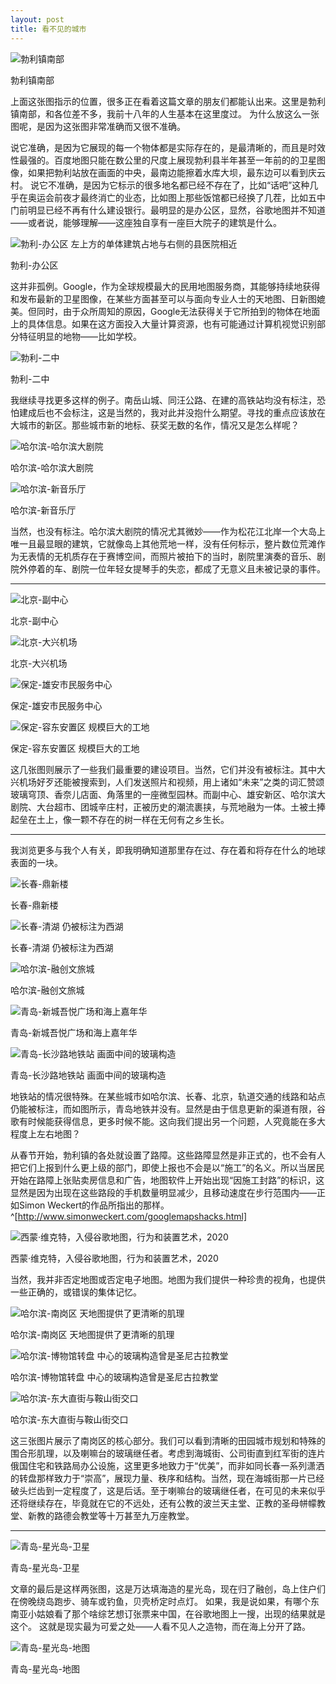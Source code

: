 ```yaml
---
layout: post
title: 看不见的城市
---
```


![勃利镇南部](https://user-images.githubusercontent.com/69130006/89161465-398bba00-d5a5-11ea-94db-4d8a673eb617.jpg)

勃利镇南部

上面这张图指示的位置，很多正在看着这篇文章的朋友们都能认出来。这里是勃利镇南部，和各位差不多，我前十八年的人生基本在这里度过。
为什么放这么一张图呢，是因为这张图非常准确而又很不准确。

说它准确，是因为它展现的每一个物体都是实际存在的，是最清晰的，而且是时效性最强的。百度地图只能在数公里的尺度上展现勃利县半年甚至一年前的的卫星图像，如果把勃利站放在画面的中央，最南边能擦着水库大坝，最东边可以看到庆云村。
说它不准确，是因为它标示的很多地名都已经不存在了，比如“话吧”这种几乎在奥运会前夜才最终消亡的业态，比如图上那些饭馆都已经换了几茬，比如五中门前明显已经不再有什么建设银行。最明显的是办公区，显然，谷歌地图并不知道——或者说，能够理解——这座独自享有一座巨大院子的建筑是什么。



![勃利-办公区 左上方的单体建筑占地与右侧的县医院相近](https://user-images.githubusercontent.com/69130006/89161458-37c1f680-d5a5-11ea-8013-ea551d236700.jpg)

勃利-办公区
 
 
这并非孤例。Google，作为全球规模最大的民用地图服务商，其能够持续地获得和发布最新的卫星图像，在某些方面甚至可以与面向专业人士的天地图、日新图媲美。但同时，由于众所周知的原因，Google无法获得关于它所拍到的物体在地面上的具体信息。如果在这方面投入大量计算资源，也有可能通过计算机视觉识别部分特征明显的地物——比如学校。

![勃利-二中](https://user-images.githubusercontent.com/69130006/89161460-37c1f680-d5a5-11ea-9284-4281da5296d5.jpg)

勃利-二中

我继续寻找更多这样的例子。南岳山城、同汪公路、在建的高铁站均没有标注，恐怕建成后也不会标注，这是当然的，我对此并没抱什么期望。寻找的重点应该放在大城市的新区。那些城市新的地标、获奖无数的名作，情况又是怎么样呢？


![哈尔滨-哈尔滨大剧院](https://user-images.githubusercontent.com/69130006/89161471-3bee1400-d5a5-11ea-9560-b432f27b0d74.jpg)

哈尔滨-哈尔滨大剧院


![哈尔滨-新音乐厅](https://user-images.githubusercontent.com/69130006/89161484-3ee90480-d5a5-11ea-8e84-47a81c4ddf8a.jpg)

哈尔滨-新音乐厅

当然，也没有标注。哈尔滨大剧院的情况尤其微妙——作为松花江北岸一个大岛上唯一且最显眼的建筑，它就像岛上其他荒地一样，没有任何标示，整片数位荒滩作为无表情的无机质存在于赛博空间，而照片被拍下的当时，剧院里演奏的音乐、剧院外停着的车、剧院一位年轻女提琴手的失恋，都成了无意义且未被记录的事件。

---

![北京-副中心](https://user-images.githubusercontent.com/69130006/89161456-37296000-d5a5-11ea-9d44-3cb9c7d2500b.jpg)

北京-副中心

![北京-大兴机场](https://user-images.githubusercontent.com/69130006/89161452-3690c980-d5a5-11ea-80b3-ca7c156fbc0f.jpg)

北京-大兴机场

![保定-雄安市民服务中心](https://user-images.githubusercontent.com/69130006/89161451-35f83300-d5a5-11ea-97b6-5740ba484ffc.jpg)

保定-雄安市民服务中心

![保定-容东安置区 规模巨大的工地](https://user-images.githubusercontent.com/69130006/89161449-355f9c80-d5a5-11ea-8e24-4fff1029ee37.jpg)

保定-容东安置区 规模巨大的工地

这几张图则展示了一些我们最重要的建设项目。当然，它们并没有被标注。其中大兴机场好歹还能被搜索到，人们发送照片和视频，用上诸如“未来”之类的词汇赞颂玻璃穹顶、香奈儿店面、角落里的一座微型园林。而副中心、雄安新区、哈尔滨大剧院、大台超市、团城辛庄村，正被历史的潮流裹挟，与荒地融为一体。土被土捧起垒在土上，像一颗不存在的树一样在无何有之乡生长。

----------

我浏览更多与我个人有关，即我明确知道那里存在过、存在着和将存在什么的地球表面的一块。

![长春-鼎新楼](https://user-images.githubusercontent.com/69130006/89161521-45777c00-d5a5-11ea-940c-a01a777afe41.jpg)
<p style="text-align:center">

长春-鼎新楼

![长春-清湖 仍被标注为西湖](https://user-images.githubusercontent.com/69130006/89161442-3395d900-d5a5-11ea-8ea0-24c7f2c2a726.jpg)

长春-清湖 仍被标注为西湖

![哈尔滨-融创文旅城](https://user-images.githubusercontent.com/69130006/89161478-3db7d780-d5a5-11ea-8856-0136b81bddbf.jpg)

哈尔滨-融创文旅城

![青岛-新城吾悦广场和海上嘉年华](https://user-images.githubusercontent.com/69130006/89161491-401a3180-d5a5-11ea-87a4-992ff04d137b.jpg)

青岛-新城吾悦广场和海上嘉年华

![青岛-长沙路地铁站 画面中间的玻璃构造](https://user-images.githubusercontent.com/69130006/89161511-43152200-d5a5-11ea-959a-4b16731ff1f1.jpg)

青岛-长沙路地铁站 画面中间的玻璃构造

地铁站的情况很特殊。在某些城市如哈尔滨、长春、北京，轨道交通的线路和站点仍能被标注，而如图所示，青岛地铁并没有。显然是由于信息更新的渠道有限，谷歌有时候能获得信息，更多时候不能。这向我们提出另一个问题，人究竟能在多大程度上左右地图？

从春节开始，勃利镇的各处就设置了路障。这些路障显然是非正式的，也不会有人把它们上报到什么更上级的部门，即使上报也不会是以“施工”的名义。所以当居民开始在路障上张贴卖房信息和广告，地图软件上开始出现“因施工封路”的标识，这显然是因为出现在这些路段的手机数量明显减少，且移动速度在步行范围内——正如Simon Weckert的作品所指出的那样。^[http://www.simonweckert.com/googlemapshacks.html] 


![西蒙·维克特，入侵谷歌地图，行为和装置艺术，2020](https://user-images.githubusercontent.com/69130006/89163393-19112f00-d5a8-11ea-9f0b-53dda05f7646.gif)

西蒙·维克特，入侵谷歌地图，行为和装置艺术，2020

当然，我并非否定地图或否定电子地图。地图为我们提供一种珍贵的视角，也提供一些正确的，或错误的集体记忆。

![哈尔滨-南岗区 天地图提供了更清晰的肌理](https://user-images.githubusercontent.com/69130006/89161475-3c86aa80-d5a5-11ea-87e5-4e835df8fdc7.jpg)

哈尔滨-南岗区 天地图提供了更清晰的肌理

![哈尔滨-博物馆转盘 中心的玻璃构造曾是圣尼古拉教堂](https://user-images.githubusercontent.com/69130006/89161467-3a245080-d5a5-11ea-8791-5f5949501a1a.jpg)

哈尔滨-博物馆转盘 中心的玻璃构造曾是圣尼古拉教堂

![哈尔滨-东大直街与鞍山街交口](https://user-images.githubusercontent.com/69130006/89161468-3abce700-d5a5-11ea-9816-a9c95b4c50ed.jpg)

哈尔滨-东大直街与鞍山街交口

这三张图片展示了南岗区的核心部分。我们可以看到清晰的田园城市规划和特殊的围合形肌理，以及喇嘛台的玻璃继任者。考虑到海城街、公司街直到红军街的连片俄国住宅和铁路局办公设施，这里更多地致力于“优美”，而非如同长春一系列潇洒的转盘那样致力于“崇高”，展现力量、秩序和结构。当然，现在海城街那一片已经破头烂齿到一定程度了，这是后话。至于喇嘛台的玻璃继任者，在可见的未来似乎还将继续存在，毕竟就在它的不远处，还有公教的波兰天主堂、正教的圣母帡幪教堂、新教的路德会教堂等十万甚至九万座教堂。


----------



![青岛-星光岛-卫星](https://user-images.githubusercontent.com/69130006/89161508-427c8b80-d5a5-11ea-9d18-2fc7a47080d7.jpg)

青岛-星光岛-卫星

文章的最后是这样两张图，这是万达填海造的星光岛，现在归了融创，岛上住户们在傍晚绕岛跑步、骑车或钓鱼，贝壳桥定时点灯。
如果，我是说如果，有哪个东南亚小姑娘看了那个啥综艺想订张票来中国，在谷歌地图上一搜，出现的结果就是这个。
这就是现实最为可爱之处——人看不见人之造物，而在海上分开了路。

![青岛-星光岛-地图](https://user-images.githubusercontent.com/69130006/89161510-427c8b80-d5a5-11ea-9cda-9b6df358ca32.jpg)

青岛-星光岛-地图


